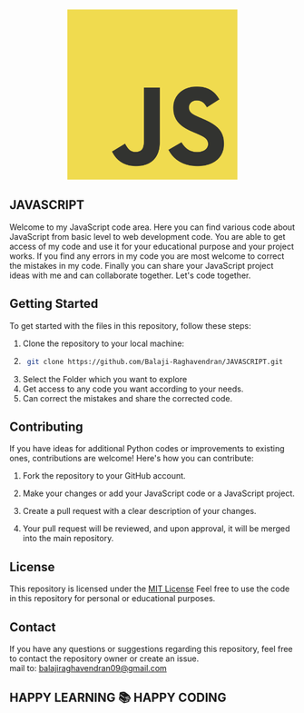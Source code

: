 <center>
    <img src="https://github.com/Balaji-Raghavendran/JAVASCRIPT/blob/main/Readme%20Banner/JavaScript-logo.png?raw=true" width="300" height="300">
</center>





## JAVASCRIPT
Welcome to my JavaScript code area. Here you can find various code about JavaScript from basic level to web development code. You are able to get access of my code and use it for your educational purpose and your project works. If you find any errors in my code you are most welcome to correct the mistakes in my code. Finally you can share your JavaScript project ideas with me and can collaborate together. Let's code together.


## Getting Started
To get started with the files in this repository, follow these steps:

1. Clone the repository to your local machine:
2. ```bash
    git clone https://github.com/Balaji-Raghavendran/JAVASCRIPT.git
    ```
3. Select the Folder which you want to explore
4. Get access to any code you want according to your needs.
5. Can correct the mistakes and share the corrected code.



## Contributing
If you have ideas for additional Python codes  or improvements to existing ones, contributions are welcome! Here's how you can contribute:

1. Fork the repository to your GitHub account.

2. Make your changes or add your JavaScript code or a JavaScript project.

3. Create a pull request with a clear description of your changes.

4. Your pull request will be reviewed, and upon approval, it will be merged into the main repository.


## License

This repository is licensed under the [MIT License](LICENSE) Feel free to use the code in this repository for personal or educational purposes.

## Contact

If you have any questions or suggestions regarding this repository, feel free to contact the repository owner or create an issue.  
mail to: balajiraghavendran09@gmail.com

## HAPPY LEARNING 📚 HAPPY CODING

